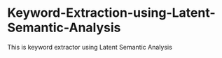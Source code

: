 # Keyword-Extraction-using-Latent-Semantic-Analysis

This is keyword extractor using Latent Semantic Analysis



